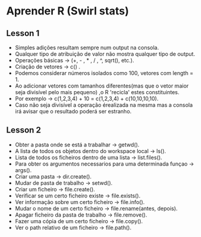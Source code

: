 # Aprender R (Swirl stats)

## Lesson 1

- Simples adições resultam sempre num output na consola.  
- Qualquer tipo de atribuição de valor não mostra qualquer tipo de output.  
- Operações básicas -> (+, - , * , / , ^, sqrt(), etc.).  
- Criação de vetores -> c() .
- Podemos considerar números isolados como 100, vetores com length = 1.  
- Ao adicionar vetores com tamanhos diferentes(mas que o vetor maior seja divisível pelo mais pequeno) ,o R 'recicla' estes constituintes.  
- Por exemplo -> c(1,2,3,4) + 10 = c(1,2,3,4) + c(10,10,10,10).  
- Caso não seja divisível a operação érealizada na mesma mas a consola irá avisar que o resultado poderá ser estranho.  

## Lesson 2  

- Obter a pasta onde se está a trabalhar -> getwd().  
- A lista de todos os objetos dentro do workspace local -> ls().  
- Lista de todos os ficheiros dentro de uma lista -> list.files().  
- Para obter os argumentos necessarios para uma determinada funçao -> args().  
- Criar uma pasta -> dir.create().  
- Mudar de pasta de trabalho -> setwd().  
- Criar um ficheiro -> file.create().  
- Verificar se um certo ficheiro existe -> file.exists().  
- Ver informação sobre um certo ficheiro -> file.info().  
- Mudar o nome de um certo ficheiro -> file.rename(antes, depois).  
- Apagar ficheiro da pasta de trabalho -> file.remove().
- Fazer uma cópia de um certo ficheiro -> file.copy().  
- Ver o path relativo de um ficheiro -> file.path().  
